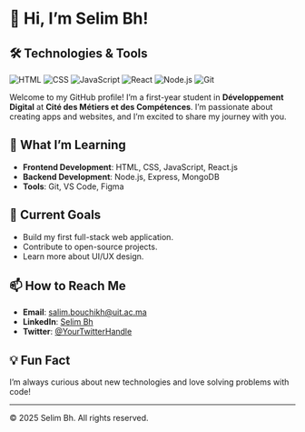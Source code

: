 # 👋 Hi, I’m Selim Bh!

## 🛠️ Technologies & Tools

![HTML](https://img.shields.io/badge/HTML-E34F26?style=for-the-badge&logo=html5&logoColor=white)
![CSS](https://img.shields.io/badge/CSS-1572B6?style=for-the-badge&logo=css3&logoColor=white)
![JavaScript](https://img.shields.io/badge/JavaScript-F7DF1E?style=for-the-badge&logo=javascript&logoColor=black)
![React](https://img.shields.io/badge/React-20232A?style=for-the-badge&logo=react&logoColor=61DAFB)
![Node.js](https://img.shields.io/badge/Node.js-339933?style=for-the-badge&logo=node.js&logoColor=white)
![Git](https://img.shields.io/badge/Git-F05032?style=for-the-badge&logo=git&logoColor=white)

Welcome to my GitHub profile! I’m a first-year student in **Développement Digital** at **Cité des Métiers et des Compétences**. I’m passionate about creating apps and websites, and I’m excited to share my journey with you.

## 🚀 What I’m Learning

- **Frontend Development**: HTML, CSS, JavaScript, React.js
- **Backend Development**: Node.js, Express, MongoDB
- **Tools**: Git, VS Code, Figma

## 🌱 Current Goals

- Build my first full-stack web application.
- Contribute to open-source projects.
- Learn more about UI/UX design.

## 📫 How to Reach Me

- **Email**: salim.bouchikh@uit.ac.ma
- **LinkedIn**: [Selim Bh](https://www.linkedin.com/in/salim-bouchikh-794b1028a?utm_source=share&utm_campaign=share_via&utm_content=profile&utm_medium=android_app)
- **Twitter**: [@YourTwitterHandle](https://twitter.com/YourTwitterHandle)

## 💡 Fun Fact

I’m always curious about new technologies and love solving problems with code!

---

© 2025 Selim Bh. All rights reserved.
